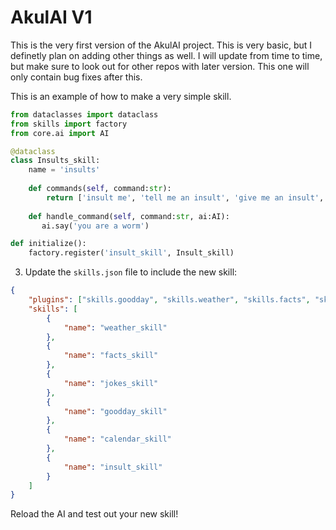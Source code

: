 # AkulAI V1

This is the very first version of the AkulAI project. This is very basic, but I definetly plan on adding other things as well. I will update from time to time, but make sure to look out for other repos with later version. This one will only contain bug fixes after this. 

This is an example of how to make a very simple skill.

``` python
from dataclasses import dataclass
from skills import factory
from core.ai import AI

@dataclass
class Insults_skill:
    name = 'insults'
    
    def commands(self, command:str):
        return ['insult me', 'tell me an insult', 'give me an insult', 'roast me']
        
    def handle_command(self, command:str, ai:AI):
       ai.say('you are a worm')

def initialize():
    factory.register('insult_skill', Insult_skill)
```

3. Update the `skills.json` file to include the new skill:

``` json
{
    "plugins": ["skills.goodday", "skills.weather", "skills.facts", "skills.jokes", "skills.calendar", "skills.insult"],
    "skills": [
        {
            "name": "weather_skill"
        },
        {
            "name": "facts_skill"
        },
        {
            "name": "jokes_skill"
        },
        {
            "name": "goodday_skill"
        },
        {
            "name": "calendar_skill"
        },
        {
            "name": "insult_skill"
        }
    ]
}
```


Reload the AI and test out your new skill!
